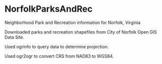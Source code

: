 # NorfolkParksAndRec
Neighborhood Park and Recreation information for Norfolk, Virginia

Downloaded parks and recreation shapefiles from City of Norfolk Open GIS Data Site.

Used ogrinfo to query data to determine projection.

Used ogr2ogr to convert CRS from NAD83 to WGS84.